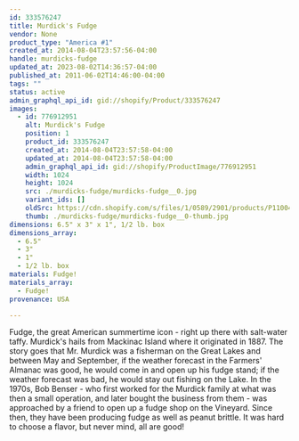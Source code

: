```yaml
---
id: 333576247
title: Murdick's Fudge
vendor: None
product_type: "America #1"
created_at: 2014-08-04T23:57:56-04:00
handle: murdicks-fudge
updated_at: 2023-08-02T14:36:57-04:00
published_at: 2011-06-02T14:46:00-04:00
tags: ""
status: active
admin_graphql_api_id: gid://shopify/Product/333576247
images:
  - id: 776912951
    alt: Murdick's Fudge
    position: 1
    product_id: 333576247
    created_at: 2014-08-04T23:57:58-04:00
    updated_at: 2014-08-04T23:57:58-04:00
    admin_graphql_api_id: gid://shopify/ProductImage/776912951
    width: 1024
    height: 1024
    src: ./murdicks-fudge/murdicks-fudge__0.jpg
    variant_ids: []
    oldSrc: https://cdn.shopify.com/s/files/1/0589/2901/products/P1100418.jpeg?v=1407211078
    thumb: ./murdicks-fudge/murdicks-fudge__0-thumb.jpg
dimensions: 6.5" x 3" x 1", 1/2 lb. box
dimensions_array:
  - 6.5"
  - 3"
  - 1"
  - 1/2 lb. box
materials: Fudge!
materials_array:
  - Fudge!
provenance: USA

---
```


Fudge, the great American summertime icon - right up there with salt-water taffy. Murdick's hails from Mackinac Island where it originated in 1887. The story goes that Mr. Murdick was a fisherman on the Great Lakes and between May and September, if the weather forecast in the Farmers' Almanac was good, he would come in and open up his fudge stand; if the weather forecast was bad, he would stay out fishing on the Lake. In the 1970s, Bob Benser - who first worked for the Murdick family at what was then a small operation, and later bought the business from them - was approached by a friend to open up a fudge shop on the Vineyard. Since then, they have been producing fudge as well as peanut brittle. It was hard to choose a flavor, but never mind, all are good!